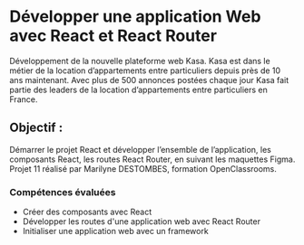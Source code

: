 # Développer une application Web avec React et React Router

Développement de la nouvelle plateforme web Kasa.
Kasa est dans le métier de la location d’appartements entre particuliers depuis près de 10 ans maintenant. Avec plus de 500 annonces postées chaque jour Kasa fait partie des leaders de la location d’appartements entre particuliers en France.

## Objectif :

Démarrer le projet React et développer l’ensemble de l’application, les composants React, les routes React Router, en suivant les maquettes Figma. Projet 11 réalisé par Marilyne DESTOMBES, formation OpenClassrooms.

### Compétences évaluées

- Créer des composants avec React
- Développer les routes d'une application web avec React Router
- Initialiser une application web avec un framework
